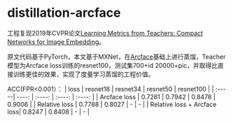 # distillation-arcface
工程复现2019年CVPR论文[Learning Metrics from Teachers: Compact Networks for Image Embedding](https://openaccess.thecvf.com/content_CVPR_2019/papers/Yu_Learning_Metrics_From_Teachers_Compact_Networks_for_Image_Embedding_CVPR_2019_paper.pdf)。

原文代码基于PyTorch，本文基于MXNet，在[Arcface](https://github.com/deepinsight/insightface)基础上进行蒸馏，Teacher模型为Arcface loss训练的resnet100，测试集700+id 20000+pic，并取得比直接训练更佳的效果，实现了度量学习蒸馏的工程价值。

ACC(FPR<0.001）：
| loss | resnet18 | resnet34 | resnet50 | resnet100 |
| :-----| ----: | :----: | :----: | :----: |
| Arcface loss | 0.7261 | 0.7942 | 0.8478 | 0.9006 |
| Relative loss | 0.7788 |  0.8027 | - | - |
| Relative loss + Arcface loss| 0.8247 | 0.8408 | - | - |